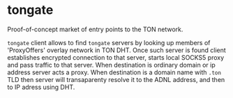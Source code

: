# tongate

Proof-of-concept market of entry points to the TON network.

`tongate` client allows to find `tongate` servers by looking up members of 'ProxyOffers' overlay network in TON DHT.
Once such server is found client establishes encrypted connection to that server, starts local SOCKS5 proxy and pass
traffic to that server. When destination is ordinary domain or ip address server acts a proxy.
When destination is a domain name with `.ton` TLD then server will transaparenty resolve it to the ADNL address, and then to IP adress using DHT.

